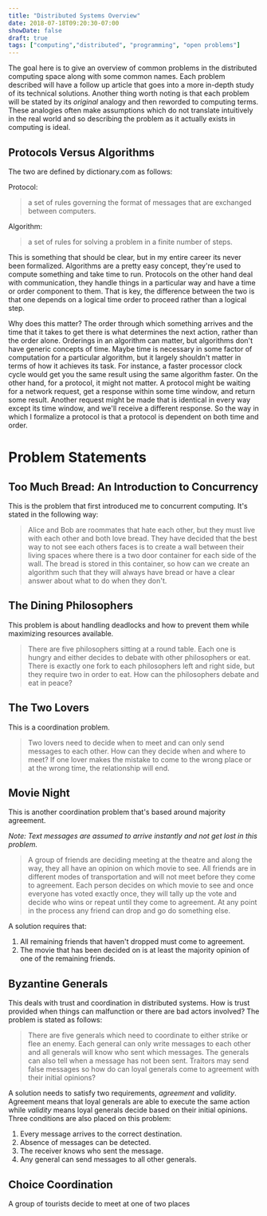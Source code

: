 ```yaml
---
title: "Distributed Systems Overview"
date: 2018-07-18T09:20:30-07:00
showDate: false
draft: true
tags: ["computing","distributed", "programming", "open problems"]
---
```

The goal here is to give an overview of common problems in the distributed computing space along with some common names.
Each problem described will have a follow up article that goes into a more in-depth study of its technical solutions.
Another thing worth noting is that each problem will be stated by its _original_ analogy and then reworded to computing terms.
These analogies often make assumptions which do not translate intuitively in the real world and so describing the problem as it actually exists in computing is ideal.

## Protocols Versus Algorithms
The two are defined by dictionary.com as follows:

Protocol: 
> a set of rules governing the format of messages that are exchanged between computers.

Algorithm: 
> a set of rules for solving a problem in a finite number of steps.

This is something that should be clear, but in my entire career its never been formalized.
Algorithms are a pretty easy concept, they're used to compute something and take time to run.
Protocols on the other hand deal with communication, they handle things in a particular way and have a time or order component to them.
That is key, the difference between the two is that one depends on a logical time order to proceed rather than a logical step.

Why does this matter?
The order through which something arrives and the time that it takes to get there is what determines the next action, rather than the order alone.
Orderings in an algorithm can matter, but algorithms don't have generic concepts of time.
Maybe time is necessary in some factor of computation for a particular algorithm, but it largely shouldn't matter in terms of how it achieves its task.
For instance, a faster processor clock cycle would get you the same result using the same algorithm faster.
On the other hand, for a protocol, it might not matter.
A protocol might be waiting for a network request, get a response within some time window, and return some result.
Another request might be made that is identical in every way except its time window, and we'll receive a different response.
So the way in which I formalize a protocol is that a protocol is dependent on both time and order.

# Problem Statements

## Too Much Bread: An Introduction to Concurrency

This is the problem that first introduced me to concurrent computing.
It's stated in the following way:

> Alice and Bob are roommates that hate each other, but they must live with each other and both love bread.
> They have decided that the best way to not see each others faces is to create a wall between their living spaces where there is a two door container for each side of the wall.
> The bread is stored in this container, so how can we create an algorithm such that they will always have bread or have a clear answer about what to do when they don't.

## The Dining Philosophers

This problem is about handling deadlocks and how to prevent them while maximizing resources available.

> There are five philosophers sitting at a round table.
> Each one is hungry and either decides to debate with other philosophers or eat.
> There is exactly one fork to each philosophers left and right side, but they require two in order to eat.
> How can the philosophers debate and eat in peace?

## The Two Lovers

This is a coordination problem.

> Two lovers need to decide when to meet and can only send messages to each other.
> How can they decide when and where to meet?
> If one lover makes the mistake to come to the wrong place or at the wrong time, the relationship will end.

## Movie Night

This is another coordination problem that's based around majority agreement.

_Note: Text messages are assumed to arrive instantly and not get lost in this problem._

> A group of friends are deciding meeting at the theatre and along the way, they all have an opinion on which movie to see.
> All friends are in different modes of transportation and will not meet before they come to agreement.
> Each person decides on which movie to see and once everyone has voted exactly once, they will tally up the vote and decide who wins or repeat until they come to agreement.
> At any point in the process any friend can drop and go do something else.

A solution requires that:

1. All remaining friends that haven't dropped must come to agreement.
2. The movie that has been decided on is at least the majority opinion of one of the remaining friends.

## Byzantine Generals

This deals with trust and coordination in distributed systems.
How is trust provided when things can malfunction or there are bad actors involved?
The problem is stated as follows:

> There are five generals which need to coordinate to either strike or flee an enemy.
> Each general can only write messages to each other and all generals will know who sent which messages.
> The generals can also tell when a message has not been sent.
> Traitors may send false messages so how do can loyal generals come to agreement with their initial opinions?

A solution needs to satisfy two requirements, _agreement_ and _validity_.
Agreement means that loyal generals are able to execute the same action while _validity_ means loyal generals decide based on their initial opinions.
Three conditions are also placed on this problem:

1. Every message arrives to the correct destination.
2. Absence of messages can be detected.
3. The receiver knows who sent the message.
4. Any general can send messages to all other generals.

## Choice Coordination

A group of tourists decide to meet at one of two places

